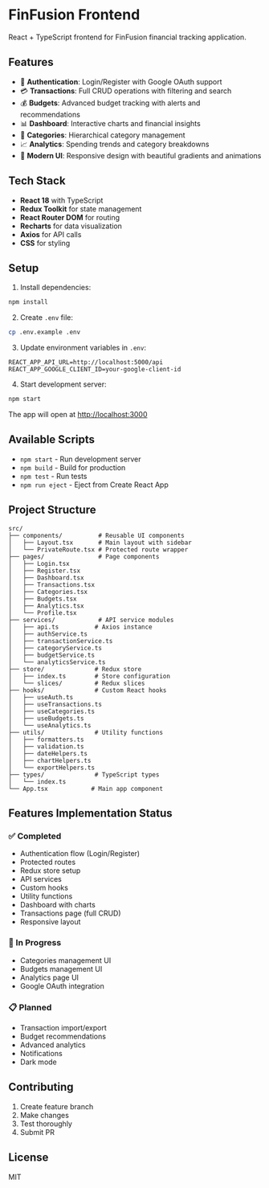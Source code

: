 # FinFusion Frontend

React + TypeScript frontend for FinFusion financial tracking application.

## Features

- 🔐 **Authentication**: Login/Register with Google OAuth support
- 💳 **Transactions**: Full CRUD operations with filtering and search
- 💰 **Budgets**: Advanced budget tracking with alerts and recommendations
- 📊 **Dashboard**: Interactive charts and financial insights
- 📁 **Categories**: Hierarchical category management
- 📈 **Analytics**: Spending trends and category breakdowns
- 🎨 **Modern UI**: Responsive design with beautiful gradients and animations

## Tech Stack

- **React 18** with TypeScript
- **Redux Toolkit** for state management
- **React Router DOM** for routing
- **Recharts** for data visualization
- **Axios** for API calls
- **CSS** for styling

## Setup

1. Install dependencies:
```bash
npm install
```

2. Create `.env` file:
```bash
cp .env.example .env
```

3. Update environment variables in `.env`:
```
REACT_APP_API_URL=http://localhost:5000/api
REACT_APP_GOOGLE_CLIENT_ID=your-google-client-id
```

4. Start development server:
```bash
npm start
```

The app will open at [http://localhost:3000](http://localhost:3000)

## Available Scripts

- `npm start` - Run development server
- `npm build` - Build for production
- `npm test` - Run tests
- `npm run eject` - Eject from Create React App

## Project Structure

```
src/
├── components/          # Reusable UI components
│   ├── Layout.tsx       # Main layout with sidebar
│   └── PrivateRoute.tsx # Protected route wrapper
├── pages/               # Page components
│   ├── Login.tsx
│   ├── Register.tsx
│   ├── Dashboard.tsx
│   ├── Transactions.tsx
│   ├── Categories.tsx
│   ├── Budgets.tsx
│   ├── Analytics.tsx
│   └── Profile.tsx
├── services/            # API service modules
│   ├── api.ts          # Axios instance
│   ├── authService.ts
│   ├── transactionService.ts
│   ├── categoryService.ts
│   ├── budgetService.ts
│   └── analyticsService.ts
├── store/              # Redux store
│   ├── index.ts        # Store configuration
│   └── slices/         # Redux slices
├── hooks/              # Custom React hooks
│   ├── useAuth.ts
│   ├── useTransactions.ts
│   ├── useCategories.ts
│   ├── useBudgets.ts
│   └── useAnalytics.ts
├── utils/              # Utility functions
│   ├── formatters.ts
│   ├── validation.ts
│   ├── dateHelpers.ts
│   ├── chartHelpers.ts
│   └── exportHelpers.ts
├── types/              # TypeScript types
│   └── index.ts
└── App.tsx            # Main app component
```

## Features Implementation Status

### ✅ Completed
- Authentication flow (Login/Register)
- Protected routes
- Redux store setup
- API services
- Custom hooks
- Utility functions
- Dashboard with charts
- Transactions page (full CRUD)
- Responsive layout

### 🚧 In Progress
- Categories management UI
- Budgets management UI
- Analytics page UI
- Google OAuth integration

### 📋 Planned
- Transaction import/export
- Budget recommendations
- Advanced analytics
- Notifications
- Dark mode

## Contributing

1. Create feature branch
2. Make changes
3. Test thoroughly
4. Submit PR

## License

MIT
